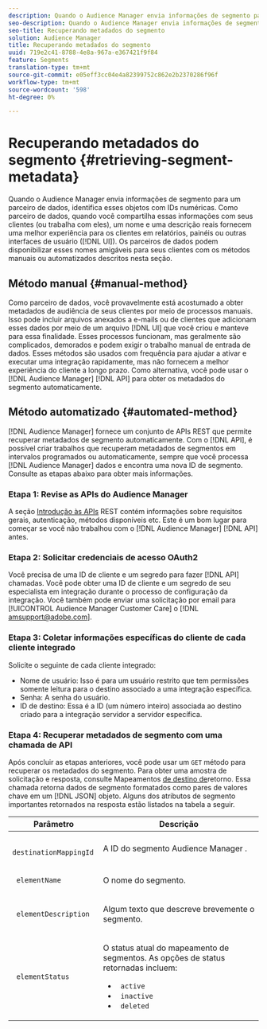 ```yaml
---
description: Quando o Audience Manager envia informações de segmento para um parceiro de dados, identifica esses objetos com IDs numéricas. Como parceiro de dados, quando você compartilha essas informações com seus clientes (ou trabalha com eles), um nome e uma descrição reais fornecem uma melhor experiência para os clientes em relatórios, painéis ou outras interfaces de usuário (UI). Os parceiros de dados podem disponibilizar esses nomes amigáveis para seus clientes com os métodos manuais ou automatizados descritos nesta seção.
seo-description: Quando o Audience Manager envia informações de segmento para um parceiro de dados, identifica esses objetos com IDs numéricas. Como parceiro de dados, quando você compartilha essas informações com seus clientes (ou trabalha com eles), um nome e uma descrição reais fornecem uma melhor experiência para os clientes em relatórios, painéis ou outras interfaces de usuário (UI). Os parceiros de dados podem disponibilizar esses nomes amigáveis para seus clientes com os métodos manuais ou automatizados descritos nesta seção.
seo-title: Recuperando metadados do segmento
solution: Audience Manager
title: Recuperando metadados do segmento
uuid: 719e2c41-8788-4e8a-967a-e367421f9f84
feature: Segments
translation-type: tm+mt
source-git-commit: e05eff3cc04e4a82399752c862e2b2370286f96f
workflow-type: tm+mt
source-wordcount: '598'
ht-degree: 0%

---
```



# Recuperando metadados do segmento {#retrieving-segment-metadata}

Quando o Audience Manager envia informações de segmento para um parceiro de dados, identifica esses objetos com IDs numéricas. Como parceiro de dados, quando você compartilha essas informações com seus clientes (ou trabalha com eles), um nome e uma descrição reais fornecem uma melhor experiência para os clientes em relatórios, painéis ou outras interfaces de usuário ([!DNL UI]). Os parceiros de dados podem disponibilizar esses nomes amigáveis para seus clientes com os métodos manuais ou automatizados descritos nesta seção.

## Método manual {#manual-method}

Como parceiro de dados, você provavelmente está acostumado a obter metadados de audiência de seus clientes por meio de processos manuais. Isso pode incluir arquivos anexados a e-mails ou de clientes que adicionam esses dados por meio de um arquivo [!DNL UI] que você criou e manteve para essa finalidade. Esses processos funcionam, mas geralmente são complicados, demorados e podem exigir o trabalho manual de entrada de dados. Esses métodos são usados com frequência para ajudar a ativar e executar uma integração rapidamente, mas não fornecem a melhor experiência do cliente a longo prazo. Como alternativa, você pode usar o [!DNL Audience Manager] [!DNL API] para obter os metadados do segmento automaticamente.

## Método automatizado {#automated-method}

[!DNL Audience Manager] fornece um conjunto de APIs [](../../api/rest-api-main/rest-api-main.md) REST que permite recuperar metadados de segmento automaticamente. Com o [!DNL API], é possível criar trabalhos que recuperam metadados de segmentos em intervalos programados ou automaticamente, sempre que você processa [!DNL Audience Manager] dados e encontra uma nova ID de segmento. Consulte as etapas abaixo para obter mais informações.

### Etapa 1: Revise as APIs do Audience Manager

A seção [Introdução às APIs](../../api/rest-api-main/aam-api-getting-started.md) REST contém informações sobre requisitos gerais, autenticação, métodos disponíveis etc. Este é um bom lugar para começar se você não trabalhou com o [!DNL Audience Manager] [!DNL API] antes.

### Etapa 2: Solicitar credenciais de acesso OAuth2

Você precisa de uma ID de cliente e um segredo para fazer [!DNL API] chamadas. Você pode obter uma ID de cliente e um segredo de seu especialista em integração durante o processo de configuração da integração. Você também pode enviar uma solicitação por email para [!UICONTROL Audience Manager Customer Care] o [!DNL amsupport@adobe.com].

### Etapa 3: Coletar informações específicas do cliente de cada cliente integrado

Solicite o seguinte de cada cliente integrado:

* Nome de usuário: Isso é para um usuário restrito que tem permissões somente leitura para o destino associado a uma integração específica.
* Senha: A senha do usuário.
* ID de destino: Essa é a ID (um número inteiro) associada ao destino criado para a integração servidor a servidor específica.

### Etapa 4: Recuperar metadados de segmento com uma chamada de API

Após concluir as etapas anteriores, você pode usar um `GET` método para recuperar os metadados do segmento. Para obter uma amostra de solicitação e resposta, consulte Mapeamentos [de destino de](../../api/rest-api-main/aam-api-destinations/aam-api-retrieve-destinations.md#return-dest-mappings)retorno. Essa chamada retorna dados de segmento formatados como pares de valores chave em um [!DNL JSON] objeto. Alguns dos atributos de segmento importantes retornados na resposta estão listados na tabela a seguir.

<table id="table_446384AE9A36408A9C570CB7DB72C3D6"> 
 <thead> 
  <tr> 
   <th colname="col1" class="entry"> Parâmetro </th> 
   <th colname="col2" class="entry"> Descrição </th> 
  </tr> 
 </thead>
 <tbody> 
  <tr> 
   <td colname="col1"> <p> <code> destinationMappingId</code> </p> </td> 
   <td colname="col2"> <p>A ID do segmento <span class="keyword"> Audience Manager</span> . </p> </td> 
  </tr> 
  <tr> 
   <td colname="col1"> <p> <code> elementName</code> </p> </td> 
   <td colname="col2"> <p>O nome do segmento. </p> </td> 
  </tr> 
  <tr> 
   <td colname="col1"> <p> <code> elementDescription</code> </p> </td> 
   <td colname="col2"> <p>Algum texto que descreve brevemente o segmento. </p> </td> 
  </tr> 
  <tr> 
   <td colname="col1"> <p> <code> elementStatus</code> </p> </td> 
   <td colname="col2"> <p>O status atual do mapeamento de segmentos. As opções de status retornadas incluem: </p> 
    <ul id="ul_BA3A1F5A773D4ECD9A1A3A1118BDDA8A"> 
     <li id="li_A12B858BD0AD4F35BCD50A4D113D86FF"> <code> active</code> </li> 
     <li id="li_98C04A861C2D4364B5FBD24498E8E9C5"> <code> inactive</code> </li> 
     <li id="li_1913A10948894FF3B507C0A3FE775CC1"> <code> deleted</code> </li> 
    </ul> </td> 
  </tr> 
 </tbody> 
</table>